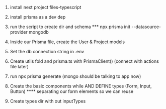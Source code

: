 1. install next project files-typescript
2. install prisma as a dev dep
3. run the script to create dir and schema
   \*\*\* npx prisma init --datasource-provider mongodb
4. Inside our Prisma file, create the User & Project models
5. Set the db connection string in .env
6. Create utils fold and prisma.ts with PrismaClient() (connect with actions file later)
7. run npx prisma generate (mongo should be talking to app now)

8. Create the basic components while AND DEFINE types (Form, Input, Button)
   \*\*\*\* separating our form elements so we can reuse
9. Create types dir with out inputTypes
